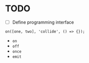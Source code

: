 # TODO

- [ ] Define programming interface

```
on([one, two], 'collide', () => {});
```

- `on`
- `off`
- `once`
- `emit`
